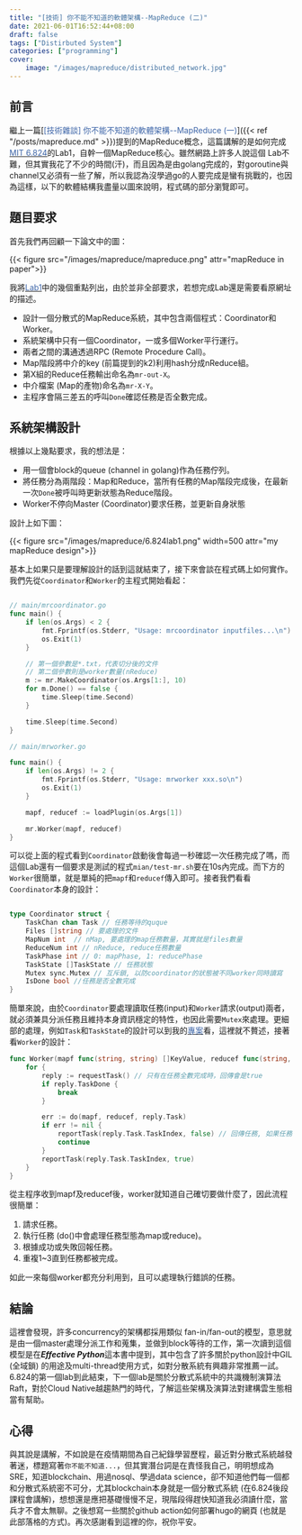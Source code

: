 ```yaml
---
title: "[技術] 你不能不知道的軟體架構--MapReduce (二)"
date: 2021-06-01T16:52:44+08:00
draft: false
tags: ["Distirbuted System"]
categories: ["programming"]
cover:
    image: "/images/mapreduce/distributed_network.jpg"
---
```


## 前言

繼上一篇[<span style="color:#3D65A8">[技術雜談] 你不能不知道的軟體架構--MapReduce (一)</span>]({{< ref "/posts/mapreduce.md" >}})提到的MapReduce概念，這篇講解的是如何完成[<span style="color:#3D65A8">MIT 6.824</span>](https://pdos.csail.mit.edu/6.824/schedule.html)的Lab1，自幹一個MapReduce核心。雖然網路上許多人說這個 Lab不難，但其實我花了不少的時間(汗)，而且因為是由golang完成的，對goroutine與channel又必須有一些了解，所以我認為沒學過go的人要完成是蠻有挑戰的，也因為這樣，以下的軟體結構我盡量以圖來說明，程式碼的部分瀏覽即可。

## 題目要求

首先我們再回顧一下論文中的圖：


{{< figure src="/images/mapreduce/mapreduce.png"  attr="mapReduce in paper">}}

我將[<span style="color:#3D65A8">Lab1</span>](https://pdos.csail.mit.edu/6.824/labs/lab-mr.html)中的幾個重點列出，由於並非全部要求，若想完成Lab還是需要看原網址的描述。

* 設計一個分散式的MapReduce系統，其中包含兩個程式：Coordinator和Worker。
* 系統架構中只有一個Coordinator，一或多個Worker平行運行。
* 兩者之間的溝通透過RPC (Remote Procedure Call)。
* Map階段將中介的key (前篇提到的k2)利用hash分成nReduce組。
* 第X組的Reduce任務輸出命名為`mr-out-X`。
* 中介檔案 (Map的產物)命名為`mr-X-Y`。
* 主程序會隔三差五的呼叫`Done`確認任務是否全數完成。

## 系統架構設計

根據以上幾點要求，我的想法是：

* 用一個會block的queue (channel in golang)作為任務佇列。
* 將任務分為兩階段：Map和Reduce，當所有任務的Map階段完成後，在最新一次`Done`被呼叫時更新狀態為Reduce階段。
* Worker不停向Master (Coordinator)要求任務，並更新自身狀態

設計上如下圖：

{{< figure src="/images/mapreduce/6.824lab1.png"  width=500 attr="my mapReduce design">}}

基本上如果只是要理解設計的話到這就結束了，接下來會談在程式碼上如何實作。我們先從`Coordinator`和`Worker`的主程式開始看起：

```go

// main/mrcoordinator.go
func main() {
	if len(os.Args) < 2 {
		fmt.Fprintf(os.Stderr, "Usage: mrcoordinator inputfiles...\n")
		os.Exit(1)
	}

	// 第一個參數是*.txt，代表切分後的文件
	// 第二個參數則是worker數量(nReduce)
	m := mr.MakeCoordinator(os.Args[1:], 10)
	for m.Done() == false {
		time.Sleep(time.Second)
	}

	time.Sleep(time.Second)
}
```

```go
// main/mrworker.go

func main() {
	if len(os.Args) != 2 {
		fmt.Fprintf(os.Stderr, "Usage: mrworker xxx.so\n")
		os.Exit(1)
	}

	mapf, reducef := loadPlugin(os.Args[1])

	mr.Worker(mapf, reducef)
}

```

可以從上面的程式看到`Coordinator`啟動後會每過一秒確認一次任務完成了嗎，而這個Lab還有一個要求是測試的程式`mian/test-mr.sh`要在10s內完成。而下方的`Worker`很簡單，就是單純的把`mapf`和`reducef`傳入即可。接者我們看看`Coordinator`本身的設計：

```go

type Coordinator struct {
	TaskChan chan Task // 任務等待的quque
	Files []string // 要處理的文件
	MapNum int  // nMap, 要處理的map任務數量，其實就是files數量
	ReduceNum int // nReduce, reduce任務數量
	TaskPhase int // 0: mapPhase, 1: reducePhase
	TaskState []TaskState // 任務狀態
	Mutex sync.Mutex // 互斥鎖, 以防coordinator的狀態被不同worker同時讀寫
	IsDone bool //任務是否全數完成
}

```

簡單來說，由於`Coordinator`要處理讀取任務(input)和`Worker`請求(output)兩者，就必須兼具分派任務且維持本身資訊穩定的特性，也因此需要`Mutex`來處理。更細部的處理，例如`Task`和`TaskState`的設計可以到我的[<span style="color:#3D65A8">專案</span>](https://github.com/nathan-tw/6.824)看，這裡就不贅述，接著看`Worker`的設計：

```go
func Worker(mapf func(string, string) []KeyValue, reducef func(string, []string) string) {
	for {
		reply := requestTask() // 只有在任務全數完成時，回傳會是true
		if reply.TaskDone {
			break
		}

		err := do(mapf, reducef, reply.Task)
		if err != nil {
			reportTask(reply.Task.TaskIndex, false) // 回傳任務, 如果任務出錯了, arg2給予false
			continue
		}
		reportTask(reply.Task.TaskIndex, true)
	}
}

```
從主程序收到mapf及reducef後，worker就知道自己確切要做什麼了，因此流程很簡單：

1. 請求任務。
2. 執行任務 (do()中會處理任務型態為map或reduce)。
3. 根據成功或失敗回報任務。
4. 重複1~3直到任務都被完成。

如此一來每個worker都充分利用到，且可以處理執行錯誤的任務。

## 結論

這裡會發現，許多concurrency的架構都採用類似 fan-in/fan-out的模型，意思就是由一個master處理分派工作和蒐集，並做到block等待的工作，第一次讀到這個模型是在***Effective Python***這本書中提到，其中包含了許多關於python設計中GIL (全域鎖) 的用途及multi-thread使用方式，如對分散系統有興趣非常推薦一試。6.824的第一個lab到此結束，下一個lab是關於分散式系統中的共識機制演算法Raft，對於Cloud Native越趨熱門的時代，了解這些架構及演算法對建構雲生態相當有幫助。

## 心得

與其說是講解，不如說是在疫情期間為自己紀錄學習歷程，最近對分散式系統越發著迷，標題寫著`你不能不知道...`，但其實潛台詞是在責怪我自己，明明想成為SRE，知道blockchain、用過nosql、學過data science，卻不知道他們每一個都和分散式系統密不可分，尤其blockchain本身就是一個分散式系統 (在6.824後段課程會講解)，想想還是應把基礎慢慢不足，現階段得趕快知道我必須讀什麼，當兵才不會太無聊。之後想寫一些關於github action如何部署hugo的網頁 (也就是此部落格的方式)。再次感謝看到這裡的你，祝你平安。